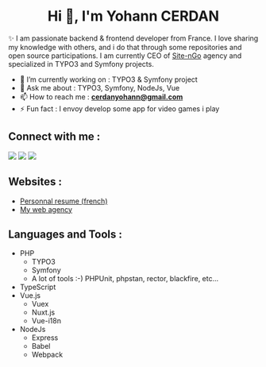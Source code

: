 <h1 align="center">Hi 👋, I'm Yohann CERDAN</h1>

✨ I am passionate backend & frontend developer from France. I love sharing my knowledge with others, and i do that through some repositories and open source participations. I am currently CEO of <a href="https://www.site-ngo.fr/">Site-nGo</a> agency and specialized in TYPO3 and Symfony projects.


- 🔭 I’m currently working on : TYPO3 & Symfony project
- 💬 Ask me about : TYPO3, Symfony, NodeJs, Vue
- 📫 How to reach me : **cerdanyohann@gmail.com**
- ⚡ Fun fact : I envoy develop some app for video games i play

<h2 align="left">Connect with me :</h2>

<a href="https://twitter.com/Apen_" target="_blank"><img src="https://img.shields.io/badge/twitter-1DA1F2.svg?style=for-the-badge&logo=twitter&logoColor=white"/></a>
<a href="https://www.linkedin.com/in/yohann-cerdan-645015190/" target="_blank"><img src="https://img.shields.io/badge/linkedin-0077B5.svg?style=for-the-badge&logo=linkedin&logoColor=white"/></a>
<a href="https://github.com/Apen" target="_blank"><img src="https://img.shields.io/badge/Apen-222F29.svg?style=for-the-badge&logo=Github"/></a>

<h2 align="left">Websites :</h2>

- <a href="https://cv.ycerdan.fr/" target="_blank">Personnal resume (french)</a>
- <a href="https://www.site-ngo.fr" target="_blank">My web agency</a>

<h2 align="left">Languages and Tools :</h2>

- PHP
    - TYPO3
    - Symfony
    - A lot of tools :-) PHPUnit, phpstan, rector, blackfire, etc...
- TypeScript
- Vue.js
    - Vuex
    - Nuxt.js
    - Vue-i18n
- NodeJs
    - Express
    - Babel
    - Webpack
